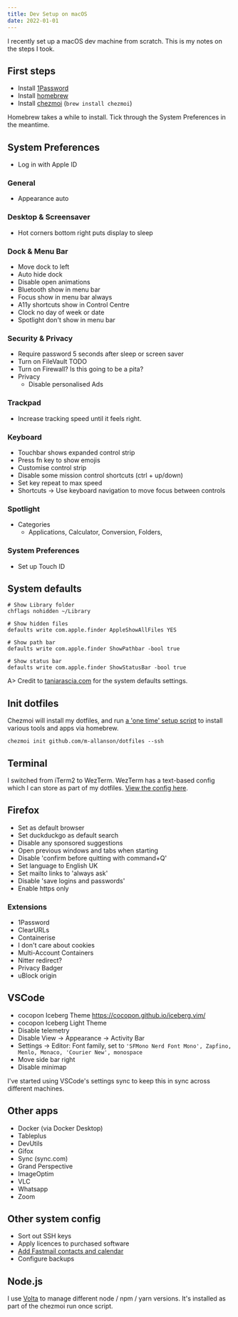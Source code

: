 ```yaml
---
title: Dev Setup on macOS
date: 2022-01-01
---
```


I recently set up a macOS dev machine from scratch. This is my notes on the steps I took.

## First steps

- Install [1Password](https://1password.com)
- Install [homebrew](https://brew.sh)
- Install [chezmoi](https://www.chezmoi.io) (`brew install chezmoi`)

Homebrew takes a while to install. Tick through the System Preferences in the meantime.

## System Preferences

- Log in with Apple ID

### General

- Appearance auto

### Desktop & Screensaver

- Hot corners bottom right puts display to sleep

### Dock & Menu Bar

- Move dock to left
- Auto hide dock
- Disable open animations
- Bluetooth show in menu bar
- Focus show in menu bar always
- A11y shortcuts show in Control Centre
- Clock no day of week or date
- Spotlight don't show in menu bar

### Security & Privacy

- Require password 5 seconds after sleep or screen saver
- Turn on FileVault TODO
- Turn on Firewall? Is this going to be a pita?
- Privacy
  - Disable personalised Ads

### Trackpad

- Increase tracking speed until it feels right.

### Keyboard

- Touchbar shows expanded control strip
- Press fn key to show emojis
- Customise control strip
- Disable some mission control shortcuts (ctrl + up/down)
- Set key repeat to max speed
- Shortcuts -> Use keyboard navigation to move focus between controls

### Spotlight

- Categories
  - Applications, Calculator, Conversion, Folders,

### System Preferences

- Set up Touch ID

## System defaults

```shell
# Show Library folder
chflags nohidden ~/Library

# Show hidden files
defaults write com.apple.finder AppleShowAllFiles YES

# Show path bar
defaults write com.apple.finder ShowPathbar -bool true

# Show status bar
defaults write com.apple.finder ShowStatusBar -bool true
```

A> Credit to [taniarascia.com](https://www.taniarascia.com/setting-up-a-brand-new-mac-for-development/#defaults) for the system defaults settings.

## Init dotfiles

Chezmoi will install my dotfiles, and run [a 'one time' setup script](https://github.com/m-allanson/dotfiles/blob/main/run_once_install-packages.sh.tmpl) to install various tools and apps via homebrew.

```
chezmoi init github.com/m-allanson/dotfiles --ssh
```

## Terminal

I switched from iTerm2 to WezTerm. WezTerm has a text-based config which I can store as part of my dotfiles. [View the config here](https://github.com/m-allanson/dotfiles/blob/main/dot_wezterm.lua).

## Firefox

- Set as default browser
- Set duckduckgo as default search
- Disable any sponsored suggestions
- Open previous windows and tabs when starting
- Disable 'confirm before quitting with command+Q'
- Set language to English UK
- Set mailto links to 'always ask'
- Disable 'save logins and passwords'
- Enable https only

### Extensions

- 1Password
- ClearURLs
- Containerise
- I don't care about cookies
- Multi-Account Containers
- Nitter redirect?
- Privacy Badger
- uBlock origin

## VSCode

- cocopon Iceberg Theme <https://cocopon.github.io/iceberg.vim/>
- cocopon Iceberg Light Theme
- Disable telemetry
- Disable View -> Appearance -> Activity Bar
- Settings -> Editor: Font family, set to `'SFMono Nerd Font Mono', Zapfino, Menlo, Monaco, 'Courier New', monospace`
- Move side bar right
- Disable minimap

I've started using VSCode's settings sync to keep this in sync across different machines.

## Other apps

- Docker (via Docker Desktop)
- Tableplus
- DevUtils
- Gifox
- Sync (sync.com)
- Grand Perspective
- ImageOptim
- VLC
- Whatsapp
- Zoom

## Other system config

- Sort out SSH keys
- Apply licences to purchased software
- [Add Fastmail contacts and calendar](https://www.fastmail.help/hc/en-us/articles/1500000277682)
- Configure backups

## Node.js

I use [Volta](https://volta.sh/) to manage different node / npm / yarn versions. It's installed as part of the chezmoi run once script.
